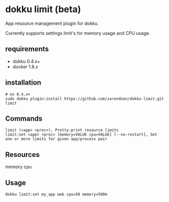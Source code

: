 # dokku limit (beta)
App resource management plugin for dokku.

Currently supports settings limit's for memory usage and CPU usage.

## requirements

- dokku 0.4.x+
- docker 1.8.x

## installation

```shell
# on 0.4.x+
sudo dokku plugin:install https://github.com/sarendsen/dokku-limit.git limit
```

## Commands

```
limit (<app> <proc>), Pretty-print resource limits
limit:set <app> <proc> [memory=VALUE cpu=VALUE] [--no-restart], Set one or more limits for given app/process pair
```


## Resources

memory
cpu


## Usage

```
dokku limit:set my_app web cpu=50 memory=500m
```
